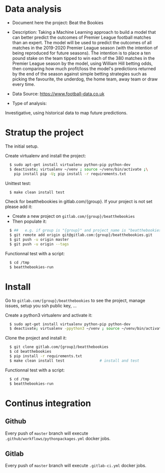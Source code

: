 # Data analysis
- Document here the project: Beat the Bookies
- Description: Taking a Machine Learning approach to build a model that can better predict the outcomes of Premier League football matches than an expert.
The model will be used to predict the outcomes of all matches in the 2019-2020 Premier League season (with the intention of being reproduced for future seasons).
The intention is to place a ten pound stake on the team tipped to win each of the 380 matches in the Premier League season by the model, using William Hill betting odds,
then comparing how much profit/loss the model's predictions returned by the end of the season against simple betting strategies such as picking the favourite, the underdog, the home team,
away team or draw every time.

- Data Source: https://www.football-data.co.uk

- Type of analysis:

Investigative, using historical data to map future predictions.

# Stratup the project

The initial setup.

Create virtualenv and install the project:
```bash
  $ sudo apt-get install virtualenv python-pip python-dev
  $ deactivate; virtualenv ~/venv ; source ~/venv/bin/activate ;\
    pip install pip -U; pip install -r requirements.txt
```

Unittest test:
```bash
  $ make clean install test
```

Check for beatthebookies in gitlab.com/{group}.
If your project is not set please add it:

- Create a new project on `gitlab.com/{group}/beatthebookies`
- Then populate it:

```bash
  $ ##   e.g. if group is "{group}" and project_name is "beatthebookies"
  $ git remote add origin git@gitlab.com:{group}/beatthebookies.git
  $ git push -u origin master
  $ git push -u origin --tags
```

Functionnal test with a script:
```bash
  $ cd /tmp
  $ beatthebookies-run
```
# Install
Go to `gitlab.com/{group}/beatthebookies` to see the project, manage issues,
setup you ssh public key, ...

Create a python3 virtualenv and activate it:
```bash
  $ sudo apt-get install virtualenv python-pip python-dev
  $ deactivate; virtualenv -ppython3 ~/venv ; source ~/venv/bin/activate
```

Clone the project and install it:
```bash
  $ git clone gitlab.com/{group}/beatthebookies
  $ cd beatthebookies
  $ pip install -r requirements.txt
  $ make clean install test                # install and test
```
Functionnal test with a script:
```bash
  $ cd /tmp
  $ beatthebookies-run
```

# Continus integration
## Github
Every push of `master` branch will execute `.github/workflows/pythonpackages.yml` docker jobs.
## Gitlab
Every push of `master` branch will execute `.gitlab-ci.yml` docker jobs.

